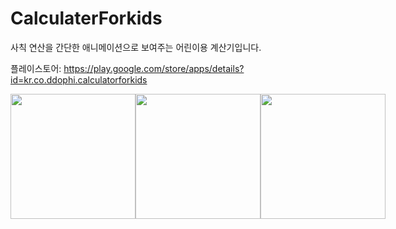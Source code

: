 # CalculaterForkids
사칙 연산을 간단한 애니메이션으로 보여주는 어린이용 계산기입니다.

플레이스토어: https://play.google.com/store/apps/details?id=kr.co.ddophi.calculatorforkids

<div style="display:flex">
  <img width="200" src="https://user-images.githubusercontent.com/72330884/156920738-051c16d8-d92e-485d-9177-b8a09cd6e7d0.jpg">
  <img width="200" src="https://user-images.githubusercontent.com/72330884/156919957-8774498c-f898-407f-9d40-24d25883f565.jpg">
  <img width="200" src="https://user-images.githubusercontent.com/72330884/156919967-185ba9a1-16fc-484e-a204-8246bf889e6b.jpg">
</div>
